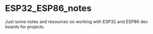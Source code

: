 # ESP32_ESP86_notes
Just some notes and resources on working with ESP32 and ESP86 dev boards for projects.
